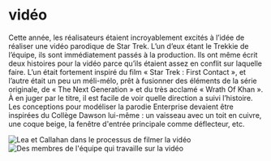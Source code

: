 # vidéo
Cette année, les réalisateurs étaient incroyablement excités à l’idée de réaliser une vidéo parodique de Star Trek. L’un d’eux étant le Trekkie de l’équipe, ils sont immédiatement passés à la production. Ils ont même écrit deux histoires pour la vidéo parce qu’ils étaient assez en conflit sur laquelle faire. L’un était fortement inspiré du film « Star Trek : First Contact », et l’autre était un peu un méli-mélo, prêt à fusionner des éléments de la série originale, de « The Next Generation » et du très acclamé « Wrath Of Khan ». À en juger par le titre, il est facile de voir quelle direction a suivi l’histoire. Les conceptions pour modéliser la parodie Enterprise devaient être inspirées du Collège Dawson lui-même : un vaisseau avec un toit en cuivre, une coque beige, la fenêtre d'entrée principale comme déflecteur, etc.


![Lea et Callahan dans le processus de filmer la vidéo](/images/videoImage1)
![Des membres de l'équipe qui travaille sur la vidéo](/images/videoImage2)